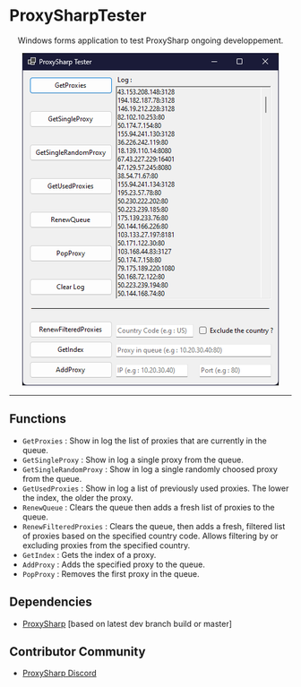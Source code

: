 # ProxySharpTester
<p align="center">
  Windows forms application to test ProxySharp ongoing developpement.
<p align="center">
  <img src="images/main.png" />
</p>

---
## Functions
- `GetProxies` : Show in log the list of proxies that are currently in the queue.
- `GetSingleProxy` : Show in log a single proxy from the queue.
- `GetSingleRandomProxy` : Show in log a single randomly choosed proxy from the queue.
- `GetUsedProxies` :  Show in log a list of previously used proxies. The lower the index, the older the proxy.
- `RenewQueue` : Clears the queue then adds a fresh list of proxies to the queue.
- `RenewFilteredProxies` : Clears the queue, then adds a fresh, filtered list of proxies based on the specified country code. Allows filtering by or excluding proxies from the specified country.
- `GetIndex` : Gets the index of a proxy.
- `AddProxy` : Adds the specified proxy to the queue.
- `PopProxy` : Removes the first proxy in the queue.
## Dependencies
- [ProxySharp](https://github.com/m-henderson/ProxySharp) [based on latest dev branch build or master]
## Contributor Community
- [ProxySharp Discord](https://discord.gg/F77g42ZNFa)
